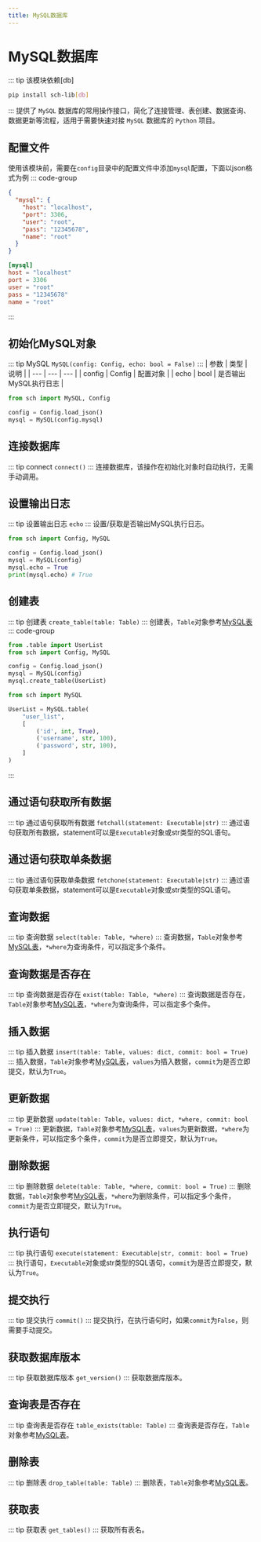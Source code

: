 ```yaml
---
title: MySQL数据库
---
```

# MySQL数据库
::: tip 该模块依赖[db]
```bash
pip install sch-lib[db]
```
:::
提供了 `MySQL` 数据库的常用操作接口，简化了连接管理、表创建、数据查询、数据更新等流程，适用于需要快速对接 `MySQL` 数据库的 `Python` 项目。
## 配置文件
使用该模块前，需要在`config`目录中的配置文件中添加`mysql`配置，下面以json格式为例
::: code-group
```json [config/config.json]
{
  "mysql": {
    "host": "localhost",
    "port": 3306,
    "user": "root",
    "pass": "12345678",
    "name": "root"
  }
}
```
```toml [config/config.toml]
[mysql]
host = "localhost"
port = 3306
user = "root"
pass = "12345678"
name = "root"
```
:::
## 初始化MySQL对象
::: tip MySQL
`MySQL(config: Config, echo: bool = False)`
:::
| 参数 | 类型 | 说明 |
| --- | --- | --- |
| config | Config | 配置对象 |
| echo | bool | 是否输出MySQL执行日志 |

```python
from sch import MySQL, Config

config = Config.load_json()
mysql = MySQL(config.mysql)
```
## 连接数据库
::: tip connect
`connect()`
:::
连接数据库，该操作在初始化对象时自动执行，无需手动调用。
## 设置输出日志
::: tip 设置输出日志
`echo`
:::
设置/获取是否输出MySQL执行日志。
```python
from sch import Config, MySQL

config = Config.load_json()
mysql = MySQL(config)
mysql.echo = True
print(mysql.echo) # True
```
## 创建表
::: tip 创建表
`create_table(table: Table)`
:::
创建表，`Table`对象参考[MySQL表](table)
::: code-group
```python [main.py]
from .table import UserList
from sch import Config, MySQL

config = Config.load_json()
mysql = MySQL(config)
mysql.create_table(UserList)
```
```python [table.py]
from sch import MySQL

UserList = MySQL.table(
    "user_list",
    [
        ('id', int, True),
        ('username', str, 100),
        ('password', str, 100),
    ]
)
```
:::
## 通过语句获取所有数据
::: tip 通过语句获取所有数据
`fetchall(statement: Executable|str)`
:::
通过语句获取所有数据，statement可以是`Executable`对象或str类型的SQL语句。
## 通过语句获取单条数据
::: tip 通过语句获取单条数据
`fetchone(statement: Executable|str)`
:::
通过语句获取单条数据，statement可以是`Executable`对象或str类型的SQL语句。
## 查询数据
::: tip 查询数据
`select(table: Table, *where)`
:::
查询数据，`Table`对象参考[MySQL表](table)，`*where`为查询条件，可以指定多个条件。
## 查询数据是否存在
::: tip 查询数据是否存在
`exist(table: Table, *where)`
:::
查询数据是否存在，`Table`对象参考[MySQL表](table)，`*where`为查询条件，可以指定多个条件。
## 插入数据
::: tip 插入数据
`insert(table: Table, values: dict, commit: bool = True)`
:::
插入数据，`Table`对象参考[MySQL表](table)，`values`为插入数据，`commit`为是否立即提交，默认为`True`。
## 更新数据
::: tip 更新数据
`update(table: Table, values: dict, *where, commit: bool = True)`
:::
更新数据，`Table`对象参考[MySQL表](table)，`values`为更新数据，`*where`为更新条件，可以指定多个条件，`commit`为是否立即提交，默认为`True`。
## 删除数据
::: tip 删除数据
`delete(table: Table, *where, commit: bool = True)`
:::
删除数据，`Table`对象参考[MySQL表](table)，`*where`为删除条件，可以指定多个条件，`commit`为是否立即提交，默认为`True`。
## 执行语句
::: tip 执行语句
`execute(statement: Executable|str, commit: bool = True)`
:::
执行语句，`Executable`对象或str类型的SQL语句，`commit`为是否立即提交，默认为`True`。
## 提交执行
::: tip 提交执行
`commit()`
:::
提交执行，在执行语句时，如果`commit`为`False`，则需要手动提交。
## 获取数据库版本
::: tip 获取数据库版本
`get_version()`
:::
获取数据库版本。
## 查询表是否存在
::: tip 查询表是否存在
`table_exists(table: Table)`
:::
查询表是否存在，`Table`对象参考[MySQL表](table)。
## 删除表
::: tip 删除表
`drop_table(table: Table)`
:::
删除表，`Table`对象参考[MySQL表](table)。
## 获取表
::: tip 获取表
`get_tables()`
:::
获取所有表名。